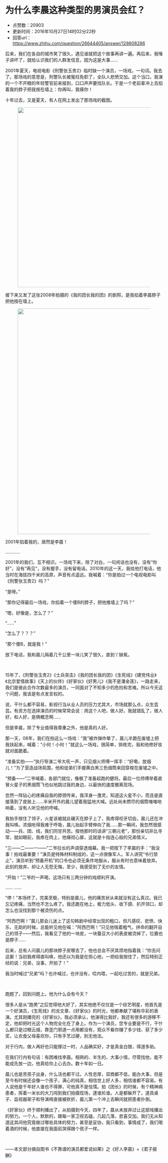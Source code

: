 # 为什么李晨这种类型的男演员会红？
- 点赞数：20903
- 更新时间：2016年10月27日14时02分22秒
- 回答url：https://www.zhihu.com/question/26644405/answer/128608286
<body>
 <p data-pid="z-tog6Fj">后来，我们在各自的城市笑了很久，遇见谁就把这个故事再讲一遍。再后来，我嗓子讲坏了，就给认识我们的人群发信息，因为这是大事……</p>
 <p data-pid="7v-JzEeC">2001年夏天，电视电影《刑警张玉贵2》临时缺一个演员，一场戏，一句词。我去了。那场戏的意思是，刑警队长被冤枉免职了，全队人悲愤交加。这个当口，我演的一个不开眼的年轻警官前来报到，口口声声要找队长。于是一个老前辈冲上去掐着我的脖子把我按在墙上：你再叫，我揍你！</p>
 <p data-pid="CF36qLRV">十年过去，又是夏天，有人在网上发出了那场戏的截图。</p>
 <figure>
  <img src="https://pic1.zhimg.com/50/v2-c0e2390a2be0a7f7a9076a05a5729bef_720w.jpg?source=1940ef5c" data-rawwidth="574" data-rawheight="372" data-original-token="v2-c0e2390a2be0a7f7a9076a05a5729bef" class="origin_image zh-lightbox-thumb" width="574" data-original="https://picx.zhimg.com/v2-c0e2390a2be0a7f7a9076a05a5729bef_r.jpg?source=1940ef5c">
 </figure>
 <p data-pid="f4u6CRec">接下来又发了这张2008年拍摄的《我的团长我的团》的剧照，是我掐着李晨脖子把他按在墙上。</p>
 <figure>
  <img src="https://picx.zhimg.com/50/v2-085dd05b5915d135c275646ae5049ad4_720w.jpg?source=1940ef5c" data-rawwidth="720" data-rawheight="430" data-original-token="v2-085dd05b5915d135c275646ae5049ad4" class="origin_image zh-lightbox-thumb" width="720" data-original="https://pica.zhimg.com/v2-085dd05b5915d135c275646ae5049ad4_r.jpg?source=1940ef5c">
 </figure>
 <p data-pid="dXcs-h36">2001年掐着我的，居然是李晨！<br></p>
 <p data-pid="HrgBJJ2Z">…………</p>
 <p data-pid="Ohd_MoyB">2001年的我们，互不相识。一场戏下来，除了对白，一句闲话也没有，没有“你好”，没有“再见”，没有握手，没有留电话。2010年的这一天，我给他打电话，他当时在海拔四千米的高原，声音有点遥远。我喊着：“你是拍过一个电视电影叫《刑警张玉贵2》吗？”</p>
 <p data-pid="lCvRPwVO">“是呀。”</p>
 <p data-pid="d17a0eUp">“那你记得最后一场戏，你掐着一个傻B的脖子，把他推墙上了吗？”</p>
 <p data-pid="Znm8EXXP">“嗯，好像是，怎么了？”</p>
 <p data-pid="rylb5V1v">“……”</p>
 <p data-pid="3W_cWkvq">“怎么了？？？”</p>
 <p data-pid="odyXV1jc">“那个傻B，就是我！”</p>
 <p data-pid="519IEE7J">放下电话，我和晨儿隔着几千公里一块儿笑了很久，直到丫缺氧。</p>
 <br>
 <p data-pid="N6Zvhhzi">15年了，《刑警张玉贵2》《士兵突击》《我的团长我的团》《生死线》《建党伟业》《北京爱情故事》《天上的伙伴》《好家伙》《好男儿》《我不是潘金莲》，一路走来，我们是彼此合作次数最多的演员，一同面对了不知多少的危险和苦难。所以今天这个问题，我该是有点发言权的。</p>
 <p data-pid="STUn0cl7">说，干什么都不容易，影视行当从业人员的压力尤其大，市场就那么点，众生芸芸。有资方在选择演员的时候常常会说：用这个人吧，做人好。我就错乱了，做人好，和人好，是俩概念啊……</p>
 <p data-pid="3_jx5fTT">但是李晨，除了专业值得我尊重之外，他是真的人好。</p>
 <p data-pid="jEqwWJGA">那一天，08年，我们在拍这么一场戏：“我”被炸弹炸晕了，晨儿半跪在废墟上把我扶起来，喊着：“小何！小何！”就这么一场戏，很简单，排练完，我和他修好妆就对面跪着。</p>
 <p data-pid="y_bO-X7x">“准备实拍——”执行导演二爷大吼一声，只见烟火师傅一挥手：“好嘞，放烟儿！”为了营造战场氛围，他和徒弟们手握黄白黑三色烟筒来回穿梭在废墟之中。</p>
 <p data-pid="kqQ7Dcck">“预备——”二爷喊着，各部门就位，像极了准备起跑的健将。最后一位师傅举着直冒火星子的黑烟筒飞也似地跳过我的身边，以最快的速度撤离现场。</p>
 <p data-pid="ZGMUM-fb">忽然一阵钻心的疼痛自我的脖颈传来，我浑身一激灵，知道这火星不小，而且是直接落到了皮肤上……半米开外的晨儿望着我猛地大喊。远处尚未燃尽的烟筒嗤嗤地响着，没有人听见他的呼喊。</p>
 <p data-pid="ZGL_aDKC">我抬手按住了领子，火星该被就此碾灭在脖子上了，我疼得咬牙切齿，晨儿还在冲我叫唤。浓烟呛得我难于呼吸，晨儿抬起手臂伸向了我……那一瞬间，我忽然很感动——兵、团、线，我们同甘共苦。按他那时的话讲“三朝元老”，那份亲切非比寻常，就如眼前，我疼在肉上，他痛彻心扉，这就是十指连心般的兄弟情义。</p>
 <p data-pid="PVg0aMje">“三——二——一——”二爷拉长的声调穿透烟幕。我一把按下了李晨的手：“我没事！拍戏最重要！”演员是特殊材料制成的，这一点很像军人。军人讲究“令行禁止”，演员听到“预备开机”的口令也必须无条件地服从，服从有时也意味着放弃。此刻的放弃，却让人无怨无悔，至少，我感受到了无价的友情。</p>
 <p data-pid="p4X9lUE6">“开始！”二爷的一声喝，这场只有三两分钟的戏顺利开演。</p>
 <p data-pid="S3iyWott">…… ……</p>
 <p data-pid="m_UM2n9A">“停！”本场终了，完美至极，特别是晨儿，他的痛苦状从来就没有这么真过。我已忘记疼痛，当然也不怎么疼了。我还跪在地上，极力低头、收下颌、扒开领口，却怎么也没找到那个被烫伤的点。</p>
 <p data-pid="K04sHZ2m">“阿西巴啊！”晨儿那会儿迷上了这句韩剧中经常出现的粗口，但凡感叹、悲愤、快乐、无助的时候，总能听见他在喊：“阿西巴啊！”只见他喘着粗气，拼命的翻开自己的领子——然后，我看见了他的一块皮，一块蚕豆大小的表皮被烫掉了，位置也是脖子……</p>
 <p data-pid="8-ByeJ1G">后来，总有人问晨儿的那块脖子皮哪去了，他也总会不厌其烦地指着我：“你去问这厮！当初我疼得直叫唤，他还以为我是在担心他，一把给我按住了，然后特别正经的说：兄弟，没事，开拍了！”</p>
 <p data-pid="8iV48DZp">我当时喊过“兄弟”吗？也许喊过，也许没有，哎内喂，一起吃过苦的，就是兄弟。</p>
 <br>
 <p data-pid="gpHXRXRv">跑题了，回到问题上。他为什么会有今天？</p>
 <p data-pid="mqbQdv4r">很多人是从“跑男”之后觉得他大好了，其实他绝不仅仅是一个综艺明星，他首先是一个好演员，《生死线》的龙文章、《好家伙》的时光，他都奉献了堪称华彩的表演。尤其刚播完的《好家伙》，我必须承认，他演得比我好，我还有很多的游移不定，他却把时光这个人物完全化在了身上。作为一个演员，您专业要是不行，干什么都只是过眼云烟，靠歪门邪道一点用都没有，观众不看你赚了多少钱、获了多少奖，让衣食父母喜欢你，只有手艺过硬，别无他法。</p>
 <p data-pid="jOEFcySn">对于行内，做人再好也只能撑过一时，人品确实好，才是真金白银，得道多助。</p>
 <p data-pid="vBLwCQpq">在我们行内有句话：有困难找李晨。相熟的、半生的，大事小情，尽管找他，能不能成先放一边，他真给你上心去办。数十年如一日。</p>
 <p data-pid="1VNufN7y">晨儿也是苦孩子出身，什么活也都干过。人性忠厚，双商都不低，能办大事，但是至今有时候还会像一个孩子，满心的纯真，相信世上好人多，相信谁都不容易。有人说他是千年好人谁也不得罪，可他真不是怯懦。拍《团长》的时候，有个精神病患者，挥着一米长的大刀闯到我们拍摄现场，逮谁抡谁。人是都躲开了，道具桌子、监视器架子和导演椅直接被砍折，晨儿第一个冲上去瞬间就把患者扑倒。</p>
 <p data-pid="BdXpwO_7">《好家伙》终于顺利播出了，从拍摄到今天，四年了，晨从未放弃过让这部戏播出的努力。一个人，默默的，跟每一家卫视去磕，几起几落，悲喜交加。我们无从知道这其间他究竟做过哪些具体的努力，甚至是妥协，我只看到，事情成了，我们喝着酒的时候，他直接在我面前哭得跟个孩子一样。</p>
 <br>
 <p data-pid="0WQYjhGj">——本文部分摘自图书《不靠谱的演员都爱说如果》之《好人李晨》+《君子报酬》</p>
</body>